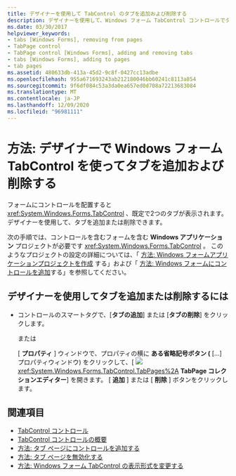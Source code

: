 ```yaml
---
title: デザイナーを使用して TabControl のタブを追加および削除する
description: デザイナーを使用して、Windows フォーム TabControl コントロールでタブを追加および削除する方法について説明します。
ms.date: 03/30/2017
helpviewer_keywords:
- tabs [Windows Forms], removing from pages
- TabPage control
- TabPage control [Windows Forms], adding and removing tabs
- tabs [Windows Forms], adding to pages
- tab pages
ms.assetid: 480633db-413a-45d2-9c8f-0427cc13adbe
ms.openlocfilehash: 955a671693243ab212180046bb60241c8113a854
ms.sourcegitcommit: 9f6df084c53a3da0ea657ed0d708a72213683084
ms.translationtype: MT
ms.contentlocale: ja-JP
ms.lasthandoff: 12/09/2020
ms.locfileid: "96981111"
---
```

# <a name="how-to-add-and-remove-tabs-with-the-windows-forms-tabcontrol-using-the-designer"></a>方法: デザイナーで Windows フォーム TabControl を使ってタブを追加および削除する
フォームにコントロールを配置すると <xref:System.Windows.Forms.TabControl> 、既定で2つのタブが表示されます。 デザイナーを使用して、タブを追加または削除できます。

 次の手順では、コントロールを含むフォームを含む **Windows アプリケーション** プロジェクトが必要です <xref:System.Windows.Forms.TabControl> 。 このようなプロジェクトの設定の詳細については、「 [方法: Windows フォームアプリケーションプロジェクトを作成](/visualstudio/ide/step-1-create-a-windows-forms-application-project) する」および「 [方法: Windows フォームにコントロールを追加](how-to-add-controls-to-windows-forms.md)する」を参照してください。

## <a name="to-add-or-remove-a-tab-using-the-designer"></a>デザイナーを使用してタブを追加または削除するには

- コントロールのスマートタグで、[**タブの追加**] または [**タブの削除**] をクリックします。

     または

     [ **プロパティ** ] ウィンドウで、プロパティの横に **ある省略記号ボタン (** [...] プロパティウィンドウ) をクリックして、[ ![ ](./media/visual-studio-ellipsis-button.png) <xref:System.Windows.Forms.TabControl.TabPages%2A> **TabPage コレクションエディター**] を開きます。 [ **追加** ] または [ **削除** ] ボタンをクリックします。

## <a name="see-also"></a>関連項目

- [TabControl コントロール](tabcontrol-control-windows-forms.md)
- [TabControl コントロールの概要](tabcontrol-control-overview-windows-forms.md)
- [方法: タブ ページにコントロールを追加する](how-to-add-a-control-to-a-tab-page.md)
- [方法: タブ ページを無効化する](how-to-disable-tab-pages.md)
- [方法: Windows フォーム TabControl の表示形式を変更する](how-to-change-the-appearance-of-the-windows-forms-tabcontrol.md)
